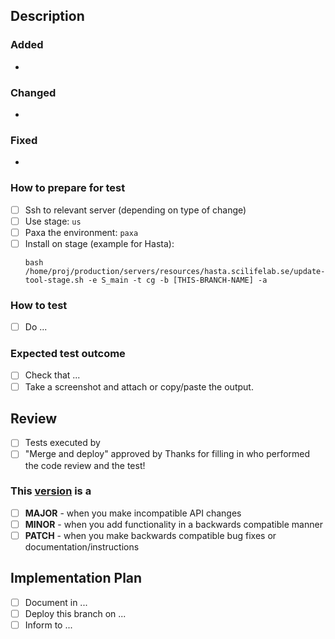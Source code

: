 ## Description

### Added

-

### Changed

-

### Fixed

-


### How to prepare for test

- [ ] Ssh to relevant server (depending on type of change)
- [ ] Use stage: `us`
- [ ] Paxa the environment: `paxa`
- [ ] Install on stage (example for Hasta):
    ```Shell
    bash /home/proj/production/servers/resources/hasta.scilifelab.se/update-tool-stage.sh -e S_main -t cg -b [THIS-BRANCH-NAME] -a
    ```

### How to test

- [ ] Do ...

### Expected test outcome

- [ ] Check that ...
- [ ] Take a screenshot and attach or copy/paste the output.

## Review

- [ ] Tests executed by
- [ ] "Merge and deploy" approved by
Thanks for filling in who performed the code review and the test!

### This [version](https://semver.org/) is a

- [ ] **MAJOR** - when you make incompatible API changes
- [ ] **MINOR** - when you add functionality in a backwards compatible manner
- [ ] **PATCH** - when you make backwards compatible bug fixes or documentation/instructions

## Implementation Plan

- [ ] Document in ...
- [ ] Deploy this branch on ...
- [ ] Inform to ...
